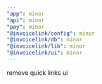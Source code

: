 ```yaml
---
"app": minor
"api": minor
"pay": minor
"@invoicelink/config": minor
"@invoicelink/db": minor
"@invoicelink/lib": minor
"@invoicelink/ui": minor
---
```


remove quick links ui
